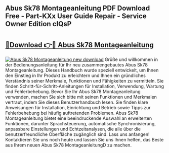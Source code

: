 ## Abus Sk78 Montageanleitung PDF Download Free - Part-KXx User Guide Repair - Service Owner Edition cIQsP

# <h2><a href="http://df8y0q.blite.top/?on=Abus+Sk78+Montageanleitung">🔗Download 👉🔴 Abus Sk78 Montageanleitung</a></h2>

[![Abus Sk78 Montageanleitung new download](https://i.imgur.com/lujVjoI.png)](http://df8y0q.blite.top/?on=Abus+Sk78+Montageanleitung)
Grüße und willkommen in der Bedienungsanleitung für Ihr neu zusammengebautes Abus Sk78 Montageanleitung. Dieses Handbuch wurde speziell entwickelt, um Ihnen den Einstieg in Ihr Produkt zu erleichtern und Ihnen ein gründliches Verständnis seiner Merkmale, Funktionen und Fähigkeiten zu vermitteln. Sie finden Schritt-für-Schritt-Anleitungen für Installation, Verwendung, Wartung und Fehlerbehebung. Bevor Sie Ihr Abus Sk78 Montageanleitung verwenden, machen Sie sich bitte mit seinen Funktionen und Merkmalen vertraut, indem Sie dieses Benutzerhandbuch lesen. Sie finden klare Anweisungen für Installation, Einrichtung und Betrieb sowie Tipps zur Fehlerbehebung bei häufig auftretenden Problemen. Abus Sk78 Montageanleitung bietet eine beeindruckende Auswahl an erweiterten Funktionen, darunter Sprachsteuerung, automatische Synchronisierung, anpassbare Einstellungen und Echtzeitanalysen, die alle über die benutzerfreundliche Oberfläche zugänglich sind. Lass uns anfangen! Kontaktieren Sie uns noch heute und lassen Sie uns Ihnen helfen, das Beste aus Ihrem neuen Abus Sk78 MontageanleitungD zu machen.
